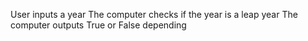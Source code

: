 User inputs a year
The computer checks if the year is a leap year 
The computer outputs True or False depending
